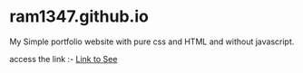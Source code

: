 # ram1347.github.io

My Simple portfolio website with pure css and HTML and without javascript.

access the link :- [Link to See](ram1347.github.io)
